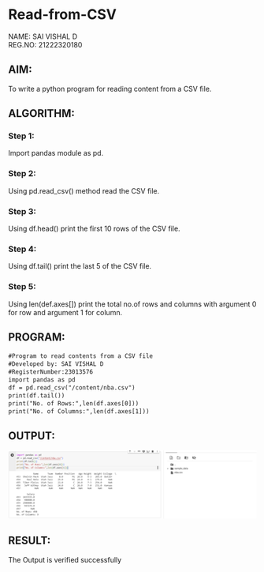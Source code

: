 # Read-from-CSV
NAME: SAI VISHAL D<BR>
REG.NO: 21222320180
## AIM:
To write a python program for reading content from a CSV file.

## ALGORITHM:
### Step 1:
Import pandas module as pd.
### Step 2:
Using pd.read_csv() method read the CSV file.
### Step 3:
Using df.head() print the first 10 rows of the CSV file.
### Step 4:
Using df.tail() print the last 5 of the CSV file.
### Step 5:
Using len(def.axes[]) print the total no.of rows and columns with argument 0 for row and argument 1 for column.

## PROGRAM:
```
#Program to read contents from a CSV file
#Developed by: SAI VISHAL D
#RegisterNumber:23013576
import pandas as pd
df = pd.read_csv("/content/nba.csv")
print(df.tail())
print("No. of Rows:",len(df.axes[0]))
print("No. of Columns:",len(df.axes[1]))
```

## OUTPUT:
![Alt text](<Screenshot 2024-01-03 194905.png>)

## RESULT:
The Output is verified successfully
